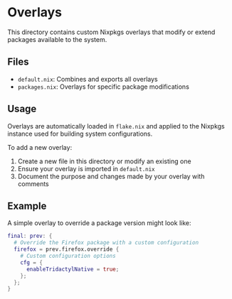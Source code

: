 # Overlays

This directory contains custom Nixpkgs overlays that modify or extend packages available to the system.

## Files

- `default.nix`: Combines and exports all overlays
- `packages.nix`: Overlays for specific package modifications

## Usage

Overlays are automatically loaded in `flake.nix` and applied to the Nixpkgs instance used for building system configurations.

To add a new overlay:

1. Create a new file in this directory or modify an existing one
2. Ensure your overlay is imported in `default.nix`
3. Document the purpose and changes made by your overlay with comments

## Example

A simple overlay to override a package version might look like:

```nix
final: prev: {
  # Override the Firefox package with a custom configuration
  firefox = prev.firefox.override {
    # Custom configuration options
    cfg = {
      enableTridactylNative = true;
    };
  };
}
```
